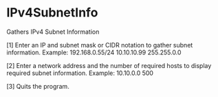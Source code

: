 # IPv4SubnetInfo
Gathers IPv4 Subnet Information

[1] Enter an IP and subnet mask or CIDR notation to gather subnet information.
    Example: 192.168.0.55/24
             10.10.10.99 255.255.0.0
             
[2] Enter a network address and the number of required hosts to display required subnet information. 
    Example: 10.10.0.0 500
    
[3] Quits the program.
